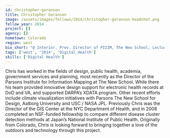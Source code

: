 ```yaml
---
id: christopher-goranson
title: Christopher Goranson
image: /assets/images/fellows/2014/christopher-goranson-headshot.png
fellow_year: 2014
project: []
agency: []
hometown: Colorado
region: west
bio_short: "@ Interior. Prev. Director of PIIIM, The New School, Lecturer at Mt. Sinai School of Medicine, Director of GIS Center at NYC Dept Health."
tags: ['west', '2014', 'Digital_Health']
skills: ['Digital Health']
---
```


Chris has worked in the fields of design, public health, academia, government services and planning, most recently as the Director of the Parsons Institute for Information Mapping at The New School. While there his team provided innovative design support for electronic health records at DoD and VA, and supported DARPA’s XDATA program. Other recent efforts include climate visualization initiatives with Parsons The New School for Design, Aalborg University and USC / NASA JPL. Previously Chris was the Director of the GIS Center at the NYC Department of Health, and in 2008 completed an NSF-funded fellowship to compare different disease cluster detection methods at Japan’s National Institute of Public Health. Originally from Colorado, Chris is looking forward to bringing together a love of the outdoors and technology through this project.
